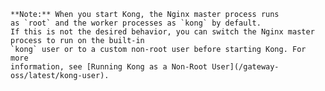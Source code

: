 <!-- Shared between all Community Linux installation topics: Amazon Linux,
 CentOS, Debian, RedHat, and Ubuntu -->

    **Note:** When you start Kong, the Nginx master process runs
    as `root` and the worker processes as `kong` by default.
    If this is not the desired behavior, you can switch the Nginx master process to run on the built-in
    `kong` user or to a custom non-root user before starting Kong. For more
    information, see [Running Kong as a Non-Root User](/gateway-oss/latest/kong-user).

